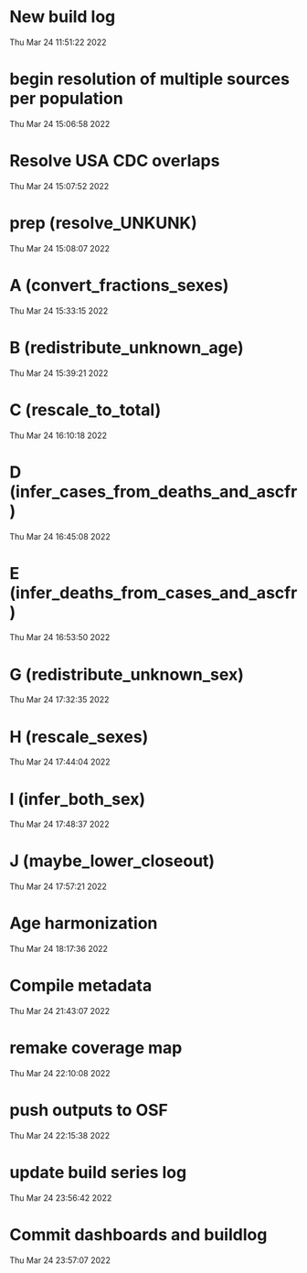 
# New build log 
 Thu Mar 24 11:51:22 2022 


# begin resolution of multiple sources per population 
 Thu Mar 24 15:06:58 2022 


# Resolve USA CDC overlaps 
 Thu Mar 24 15:07:52 2022 


# prep (resolve_UNKUNK) 
 Thu Mar 24 15:08:07 2022 


# A (convert_fractions_sexes) 
 Thu Mar 24 15:33:15 2022 


# B (redistribute_unknown_age) 
 Thu Mar 24 15:39:21 2022 


# C (rescale_to_total) 
 Thu Mar 24 16:10:18 2022 


# D (infer_cases_from_deaths_and_ascfr) 
 Thu Mar 24 16:45:08 2022 


# E (infer_deaths_from_cases_and_ascfr) 
 Thu Mar 24 16:53:50 2022 


# G (redistribute_unknown_sex) 
 Thu Mar 24 17:32:35 2022 


# H (rescale_sexes) 
 Thu Mar 24 17:44:04 2022 


# I (infer_both_sex) 
 Thu Mar 24 17:48:37 2022 


# J (maybe_lower_closeout) 
 Thu Mar 24 17:57:21 2022 


# Age harmonization 
 Thu Mar 24 18:17:36 2022 


# Compile metadata 
 Thu Mar 24 21:43:07 2022 


# remake coverage map 
 Thu Mar 24 22:10:08 2022 


# push outputs to OSF 
 Thu Mar 24 22:15:38 2022 


# update build series log 
 Thu Mar 24 23:56:42 2022 


# Commit dashboards and buildlog 
 Thu Mar 24 23:57:07 2022 

